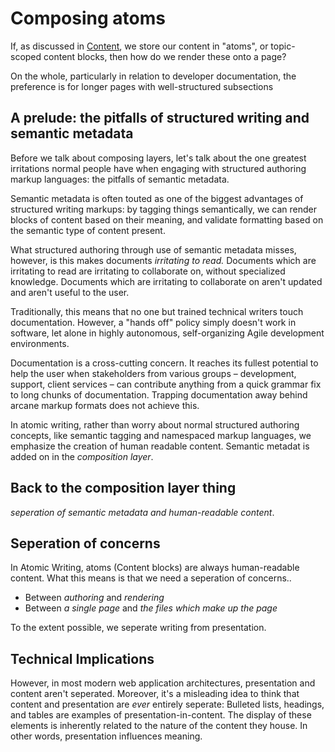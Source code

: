 # Composing atoms

If, as discussed in [Content](content.md), we store our content in "atoms", or topic-scoped content blocks, then how do we render these onto a page?

On the whole, particularly in relation to developer documentation, the preference is for longer pages with well-structured subsections

## A prelude: the pitfalls of structured writing and semantic metadata

Before we talk about composing layers, let's talk about the one greatest irritations normal people have when engaging with structured authoring markup languages: the pitfalls of semantic metadata.

Semantic metadata is often touted as one of the biggest advantages of structured writing markups: by tagging things semantically, we can render blocks of content based on their meaning, and validate formatting based on the semantic type of content present. 

What structured authoring through use of semantic metadata misses, however, is this makes documents _irritating to read._ Documents which are irritating to read are irritating to collaborate on, without specialized knowledge. Documents which are irritating to collaborate on aren't updated and aren't useful to the user.

Traditionally, this means that no one but trained technical writers touch documentation. However, a "hands off" policy simply doesn't work in software, let alone in highly autonomous, self-organizing Agile development environments. 

Documentation is a cross-cutting concern. It reaches its fullest potential to help the user when stakeholders from various groups – development, support, client services – can contribute anything from a quick grammar fix to long chunks of documentation. Trapping documentation away behind arcane markup formats does not achieve this.

In atomic writing, rather than worry about normal structured authoring concepts, like semantic tagging and namespaced markup languages, we emphasize the creation of human readable content. Semantic metadat is added on in the _composition layer_. 


## Back to the composition layer thing

_seperation of semantic metadata and human-readable content_. 


## Seperation of concerns

In Atomic Writing, atoms (Content blocks) are always human-readable content. What this means is that we need a seperation of concerns..

* Between _authoring_ and _rendering_
* Between _a single page_ and _the files which make up the page_ 


To the extent possible, we seperate writing from presentation. 




## Technical Implications

However, in most modern web application architectures, presentation and content aren't seperated. Moreover, it's a misleading idea to think that content and presentation are _ever_ entirely seperate: Bulleted lists, headings, and tables are examples of presentation-in-content. The display of these elements is inherently related to the nature of the content they house. In other words, presentation influences meaning.


